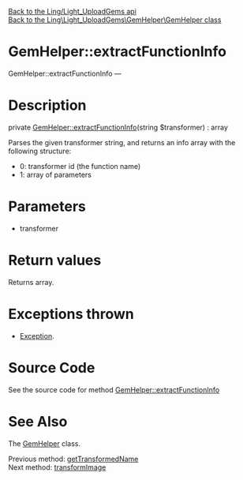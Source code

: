 [Back to the Ling/Light_UploadGems api](https://github.com/lingtalfi/Light_UploadGems/blob/master/doc/api/Ling/Light_UploadGems.md)<br>
[Back to the Ling\Light_UploadGems\GemHelper\GemHelper class](https://github.com/lingtalfi/Light_UploadGems/blob/master/doc/api/Ling/Light_UploadGems/GemHelper/GemHelper.md)


GemHelper::extractFunctionInfo
================



GemHelper::extractFunctionInfo — 




Description
================


private [GemHelper::extractFunctionInfo](https://github.com/lingtalfi/Light_UploadGems/blob/master/doc/api/Ling/Light_UploadGems/GemHelper/GemHelper/extractFunctionInfo.md)(string $transformer) : array




Parses the given transformer string, and returns an info array with the following structure:

- 0: transformer id (the function name)
- 1: array of parameters




Parameters
================


- transformer

    


Return values
================

Returns array.


Exceptions thrown
================

- [Exception](http://php.net/manual/en/class.exception.php).&nbsp;







Source Code
===========
See the source code for method [GemHelper::extractFunctionInfo](https://github.com/lingtalfi/Light_UploadGems/blob/master/GemHelper/GemHelper.php#L531-L544)


See Also
================

The [GemHelper](https://github.com/lingtalfi/Light_UploadGems/blob/master/doc/api/Ling/Light_UploadGems/GemHelper/GemHelper.md) class.

Previous method: [getTransformedName](https://github.com/lingtalfi/Light_UploadGems/blob/master/doc/api/Ling/Light_UploadGems/GemHelper/GemHelper/getTransformedName.md)<br>Next method: [transformImage](https://github.com/lingtalfi/Light_UploadGems/blob/master/doc/api/Ling/Light_UploadGems/GemHelper/GemHelper/transformImage.md)<br>

